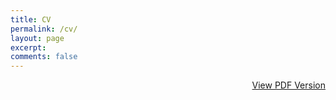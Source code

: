 ```yaml
---
title: CV
permalink: /cv/
layout: page
excerpt: 
comments: false
---
```

<div style="text-align: right;" id="journey"><a href="/pdf/#cv">View PDF Version</a></div>
